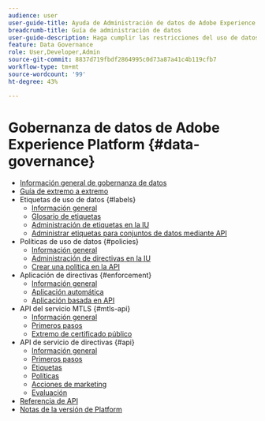 ```yaml
---
audience: user
user-guide-title: Ayuda de Administración de datos de Adobe Experience Platform
breadcrumb-title: Guía de administración de datos
user-guide-description: Haga cumplir las restricciones del uso de datos mediante el uso de etiquetas, acciones de marketing y políticas de gobernanza.
feature: Data Governance
role: User,Developer,Admin
source-git-commit: 8837d719fbdf2864995c0d73a87a41c4b119cfb7
workflow-type: tm+mt
source-wordcount: '99'
ht-degree: 43%

---
```



# Gobernanza de datos de Adobe Experience Platform {#data-governance}

* [Información general de gobernanza de datos](home.md)
* [Guía de extremo a extremo](./e2e.md)
* Etiquetas de uso de datos {#labels}
   * [Información general](labels/overview.md)
   * [Glosario de etiquetas](labels/reference.md)
   * [Administración de etiquetas en la IU](labels/user-guide.md)
   * [Administrar etiquetas para conjuntos de datos mediante API](labels/dataset-api.md)
* Políticas de uso de datos {#policies}
   * [Información general](policies/overview.md)
   * [Administración de directivas en la IU](policies/user-guide.md)
   * [Crear una política en la API](policies/create.md)
* Aplicación de directivas {#enforcement}
   * [Información general](enforcement/overview.md)
   * [Aplicación automática](enforcement/auto-enforcement.md)
   * [Aplicación basada en API](enforcement/api-enforcement.md)
* API del servicio MTLS {#mtls-api}
   * [Información general](mtls-api/overview.md)
   * [Primeros pasos](mtls-api/getting-started.md)
   * [Extremo de certificado público](mtls-api/public-certificate-endpoint.md)
* API de servicio de directivas {#api}
   * [Información general](api/overview.md)
   * [Primeros pasos](api/getting-started.md)
   * [Etiquetas](api/labels.md)
   * [Políticas](api/policies.md)
   * [Acciones de marketing](api/marketing-actions.md)
   * [Evaluación](api/evaluation.md)
* [Referencia de API](https://www.adobe.io/experience-platform-apis/references/policy-service/)
* [Notas de la versión de Platform](https://experienceleague.adobe.com/es/docs/experience-platform/release-notes/latest)